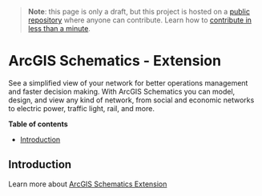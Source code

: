 > **Note**: this page is only a draft, but this project is hosted on a [public repository](https://github.com/hhkaos/awesome-arcgis) where anyone can contribute. Learn how to [contribute in less than a minute](https://github.com/hhkaos/awesome-arcgis/blob/master/CONTRIBUTING.md#contributions).

# ArcGIS Schematics - Extension

See a simplified view of your network for better operations management and faster decision making. With ArcGIS Schematics you can model, design, and view any kind of network, from social and economic networks to electric power, traffic light, rail, and more.

<!-- START doctoc generated TOC please keep comment here to allow auto update -->
<!-- DON'T EDIT THIS SECTION, INSTEAD RE-RUN doctoc TO UPDATE -->
**Table of contents**

- [Introduction](#introduction)

<!-- END doctoc generated TOC please keep comment here to allow auto update -->

## Introduction

Learn more about [ArcGIS Schematics Extension](https://www.esri.com/en-us/arcgis/products/arcgis-schematics/overview)
